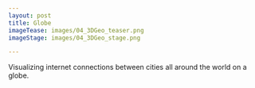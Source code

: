 ```yaml
---
layout: post
title: Globe
imageTease: images/04_3DGeo_teaser.png
imageStage: images/04_3DGeo_stage.png

---
```


Visualizing internet connections between cities all around the world on a globe.